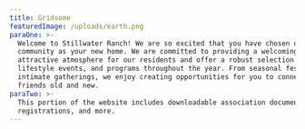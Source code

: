 ```yaml
---
title: Gridsome
featuredImage: /uploads/earth.png
paraOne: >-
  Welcome to Stillwater Ranch! We are so excited that you have chosen our
  community as your new home. We are committed to providing a welcoming and
  attractive atmosphere for our residents and offer a robust selection of
  lifestyle events, and programs throughout the year. From seasonal festivals to
  intimate gatherings, we enjoy creating opportunities for you to connect with
  friends old and new.
paraTwo: >-
  This portion of the website includes downloadable association documents, event
  registrations, and more.
---
```


